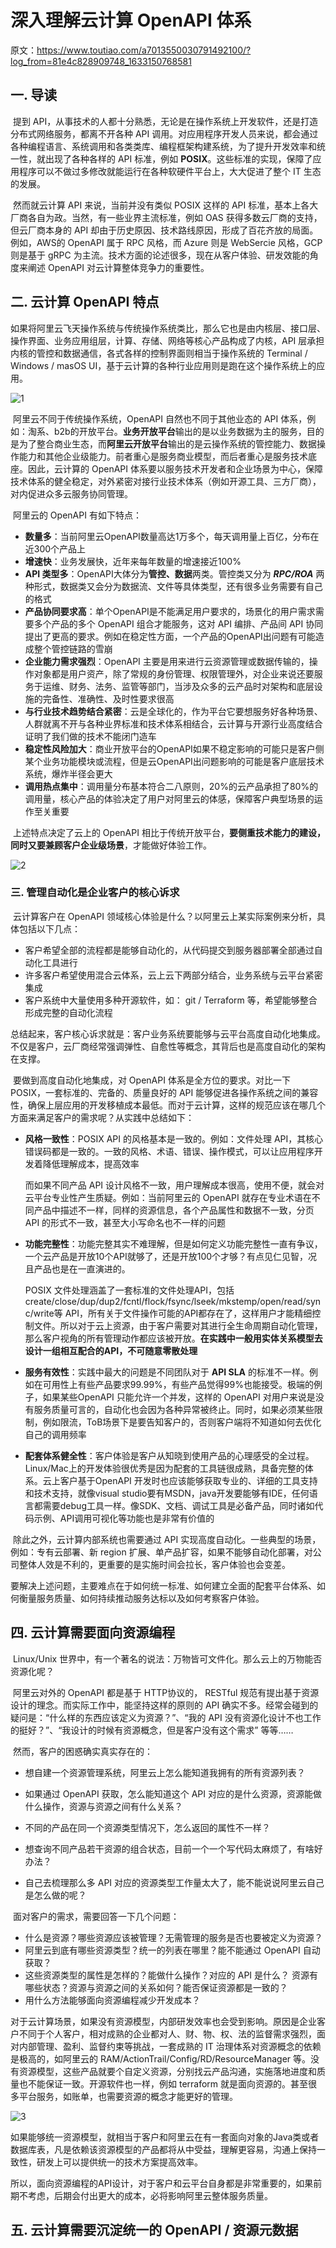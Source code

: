 # 深入理解云计算 OpenAPI 体系

原文：https://www.toutiao.com/a7013550030791492100/?log_from=81e4c828909748_1633150768581



## 一. 导读

​        提到 API，从事技术的人都十分熟悉，无论是在操作系统上开发软件，还是打造分布式网络服务，都离不开各种 API 调用。对应用程序开发人员来说，都会通过各种编程语言、系统调用和各类类库、编程框架构建系统，为了提升开发效率和统一性，就出现了各种各样的 API 标准，例如 **POSIX**。这些标准的实现，保障了应用程序可以不做过多修改就能运行在各种软硬件平台上，大大促进了整个 IT 生态的发展。

​        然而就云计算 API 来说，当前并没有类似 POSIX 这样的 API 标准，基本上各大厂商各自为政。当然，有一些业界主流标准，例如 OAS 获得多数云厂商的支持，但云厂商本身的 API 却由于历史原因、技术路线原因，形成了百花齐放的局面。例如，AWS的 OpenAPI 属于 RPC 风格，而 Azure 则是 WebSercie 风格，GCP 则是基于 gRPC 为主流。技术方面的论述很多，现在从客户体验、研发效能的角度来阐述 OpenAPI 对云计算整体竞争力的重要性。

## 二. 云计算 OpenAPI 特点

​        如果将阿里云飞天操作系统与传统操作系统类比，那么它也是由内核层、接口层、操作界面、业务应用组层，计算、存储、网络等核心产品构成了内核，API 层承担内核的管控和数据通信，各式各样的控制界面则相当于操作系统的 Terminal / Windows / masOS UI，基于云计算的各种行业应用则是跑在这个操作系统上的应用。

![1](./images/OpenAPI_Architect/1.jpeg)

​        阿里云不同于传统操作系统，OpenAPI 自然也不同于其他业态的 API 体系，例如：淘系、b2b的开放平台。**业务开放平台**输出的是以业务数据为主的服务，目的是为了整合商业生态，而**阿里云开放平台**输出的是云操作系统的管控能力、数据操作能力和其他企业级能力。前者重心是服务商业模型，而后者重心是服务技术底座。因此，云计算的 OpenAPI 体系要以服务技术开发者和企业场景为中心，保障技术体系的健全稳定，对外紧密对接行业技术体系（例如开源工具、三方厂商），对内促进众多云服务协同管理。

​        阿里云的 OpenAPI 有如下特点：

* **数量多**：当前阿里云OpenAPI数量高达1万多个，每天调用量上百亿，分布在近300个产品上
* **增速快**：业务发展快，近年来每年数量的增速接近100%
* **API 类型多**：OpenAPI大体分为**管控、数据**两类。管控类又分为 ***RPC/ROA*** 两种形式，数据类又会分为数据流、文件等具体类型，还有很多业务需要有自己的格式
* **产品协同要求高**：单个OpenAPI是不能满足用户要求的，场景化的用户需求需要多个产品的多个 OpenAPI 组合才能服务，这对 API 编排、产品间 API 协同提出了更高的要求。例如在稳定性方面，一个产品的OpenAPI出问题有可能造成整个管控链路的雪崩
* **企业能力需求强烈**：OpenAPI 主要是用来进行云资源管理或数据传输的，操作对象都是用户资产，除了常规的身份管理、权限管理外，对企业来说还要服务于运维、财务、法务、监管等部门，当涉及众多的云产品时对架构和底层设施的完备性、准确性、及时性要求很高
* **与行业技术趋势结合紧密**：云是全球化的，作为平台它要想服务好各种场景、人群就离不开与各种业界标准和技术体系相结合，云计算与开源行业高度结合证明了我们做的技术不能闭门造车
* **稳定性风险加大**：商业开放平台的OpenAPI如果不稳定影响的可能只是客户侧某个业务功能模块或流程，但是云OpenAPI出问题影响的可能是客户底层技术系统，爆炸半径会更大
* **调用热点集中**：调用量分布基本符合二八原则，20%的云产品承担了80%的调用量，核心产品的体验决定了用户对阿里云的体感，保障客户典型场景的运作至关重要

​        上述特点决定了云上的 OpenAPI 相比于传统开放平台，**要侧重技术能力的建设，同时又要兼顾客户企业级场景**，才能做好体验工作。

![2](./images/OpenAPI_Architect/2.png)

### 三. 管理自动化是企业客户的核心诉求

​        云计算客户在 OpenAPI 领域核心体验是什么？以阿里云上某实际案例来分析，具体包括以下几点：

* 客户希望全部的流程都是能够自动化的，从代码提交到服务器部署全部通过自动化工具进行
* 许多客户希望使用混合云体系，云上云下两部分结合，业务系统与云平台紧密集成
* 客户系统中大量使用多种开源软件，如： git / Terraform 等，希望能够整合形成完整的自动化流程

​        总结起来，客户核心诉求就是：客户业务系统要能够与云平台高度自动化地集成。不仅是客户，云厂商经常强调弹性、自愈性等概念，其背后也是高度自动化的架构在支撑。

​        要做到高度自动化地集成，对 OpenAPI 体系是全方位的要求。对比一下 POSIX，一套标准的、完备的、质量良好的 API 能够促进各操作系统之间的兼容性，确保上层应用的开发移植成本最低。而对于云计算，这样的规范应该在哪几个方面来满足客户的需求呢？从实践中总结如下：

* **风格一致性**：POSIX API 的风格基本是一致的。例如：文件处理 API，其核心错误码都是一致的。一致的风格、术语、错误、操作模式，可以让应用程序开发着降低理解成本，提高效率

  而如果不同产品 API 设计风格不一致，用户理解成本很高，使用不便，就会对云平台专业性产生质疑。例如：当前阿里云的 OpenAPI 就存在专业术语在不同产品中描述不一样，同样的资源信息，各个产品属性和数据不一致，分页 API 的形式不一致，甚至大小写命名也不一样的问题

* **功能完整性**：功能完整其实不难理解，但是如何定义功能完整性一直有争议，一个云产品是开放10个API就够了，还是开放100个才够？有点见仁见智，况且产品也是在一直演进的。

  POSIX 文件处理涵盖了一套标准的文件处理API，包括create/close/dup/dup2/fcntl/flock/fsync/lseek/mkstemp/open/read/sync/write等 API，所有关于文件操作可能的API都存在了，这样用户才能精细控制文件。所以对于云上资源，由于客户需要对其进行全生命周期自动化管理，那么客户视角的所有管理动作都应该被开放。**在实践中一般用实体关系模型去设计一组相互配合的API，不可随意零散处理**

* **服务有效性**：实践中最大的问题是不同团队对于 **API SLA** 的标准不一样。例如在可用性上有些产品要求99.99%，有些产品觉得99%也能接受。极端的例子，如果某些OpenAPI 只能允许一个并发，这样的 OpenAPI 对用户来说是没有服务质量可言的，自动化也会因为各种异常被终止。同时，如果必须某些限制，例如限流，ToB场景下是要告知客户的，否则客户端将不知道如何去优化自己的调用频率

* **配套体系健全性**：客户体验是客户从知晓到使用产品的心理感受的全过程。Linux/Mac上的开发体验很优秀是因为配套的工具链很成熟，具备完整的体系。云上客户基于OpenAPI 开发时也应该能够获取专业的、详细的工具支持和技术支持，就像visual studio要有MSDN，java开发要能够有IDE，任何语言都需要debug工具一样。像SDK、文档、调试工具是必备产品，同时诸如代码示例、API调用可视化等功能也是非常有价值的

​        除此之外，云计算内部系统也需要通过 API 实现高度自动化。一些典型的场景，例如：专有云部署、新 region 扩展、单产品扩容，如果不能够自动化部署，对公司整体人效是不利的，更重要的是实施时间会拉长，客户体验也会变差。

​        要解决上述问题，主要难点在于如何统一标准、如何建立全面的配套平台体系、如何衡量服务质量、如何持续推动服务达标以及如何考察客户体验。

## 四. 云计算需要面向资源编程

​        Linux/Unix 世界中，有一个著名的说法：万物皆可文件化。那么云上的万物能否资源化呢？

​        阿里云对外的 OpenAPI 都是基于 HTTP协议的， RESTful 规范有提出基于资源设计的理念。而实际工作中，能坚持这样的原则的 API 确实不多。经常会碰到的疑问是：“什么样的东西应该定义为资源？”、“我的 API 没有资源化设计不也工作的挺好？”、“我设计的时候有资源概念，但是客户没有这个需求” 等等……

​        然而，客户的困惑确实真实存在的：

* 想自建一个资源管理系统，阿里云上怎么能知道我拥有的所有资源列表？

* 如果通过 OpenAPI 获取，怎么能知道这个 API 对应的是什么资源，资源能做什么操作，资源与资源之间有什么关系？

* 不同的产品在同一个资源类型情况下，怎么返回的属性不一样？

* 想查询不同产品若干资源的组合状态，目前一个一个写代码太麻烦了，有啥好办法？

* 自己去梳理那么多 API 对应的资源类型工作量太大了，能不能说说阿里云自己是怎么做的呢？

  

​        面对客户的需求，需要回答一下几个问题：

* 什么是资源？哪些资源应该被管理？无需管理的服务是否也要被定义为资源？
* 阿里云到底有哪些资源类型？统一的列表在哪里？能不能通过 OpenAPI 自动获取？
* 这些资源类型的属性是怎样的？能做什么操作？对应的 API 是什么？ 资源有哪些状态？资源与资源之间的关系如何？能否保证资源都是一致的？
* 用什么方法能够面向资源编程减少开发成本？

​        对于云计算场景，如果没有资源模型，内部研发效率也会受到影响。原因是企业客户不同于个人客户，相对成熟的企业都对人、财、物、权、法的监督需求强烈，面对内部管理、盈利、监督约束等挑战，一套成熟的 IT 治理体系对资源概念的依赖是极高的，如阿里云的 RAM/ActionTrail/Config/RD/ResourceManager 等。没有资源模型，这些产品就要个自定义资源，分别找云产品沟通，实施落地进度和质量也不能保证一致。开源软件也一样，例如 terraform 就是面向资源的。甚至很多平台服务，如账单，也需要资源的概念才能更好的管理。

![3](./images/OpenAPI_Architect/3.png)

​        如果能够统一资源模型，就相当于客户和阿里云在有一套面向对象的Java类或者数据库表，凡是依赖该资源模型的产品都将从中受益，理解更容易，沟通上保持一致性，研发上可以提供统一的技术方案提高效率。

所以，面向资源编程的API设计，对于客户和云平台自身都是非常重要的，如果前期不考虑，后期会付出更大的成本，必将影响阿里云整体服务质量。        

## 五. 云计算需要沉淀统一的 OpenAPI / 资源元数据

